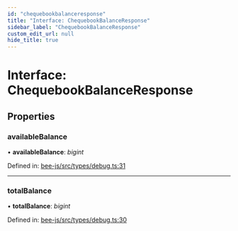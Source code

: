 ```yaml
---
id: "chequebookbalanceresponse"
title: "Interface: ChequebookBalanceResponse"
sidebar_label: "ChequebookBalanceResponse"
custom_edit_url: null
hide_title: true
---
```


# Interface: ChequebookBalanceResponse

## Properties

### availableBalance

• **availableBalance**: *bigint*

Defined in: [bee-js/src/types/debug.ts:31](https://github.com/ethersphere/bee-js/blob/7260ee1/src/types/debug.ts#L31)

___

### totalBalance

• **totalBalance**: *bigint*

Defined in: [bee-js/src/types/debug.ts:30](https://github.com/ethersphere/bee-js/blob/7260ee1/src/types/debug.ts#L30)
